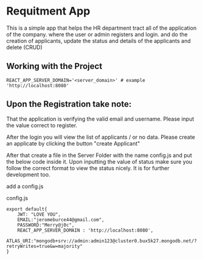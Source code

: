 # Requitment App
This is a simple app that helps the HR department tract all of the application of the company.
where the user or admin registers and login. and do the creation of applicants, update the status and details of the applicants and delete (CRUD)


## Working with the Project
```
REACT_APP_SERVER_DOMAIN='<server_domain>' # example 'http://localhost:8080'
```
## Upon the Registration take note: 
That the application is verifying the valid email and username. Please input the value correct to register.

After the login you will view the list of applicants / or no data. Please create an applicate by clicking the button "create Applicant"


After that create a file in the Server Folder with the name config.js and put the below code inside it.
Upon inputting the value of status make sure you follow the correct format to view the status nicely. It is for further development too.

add a config.js

config.js
```
export default{
    JWT: "LOVE YOU",
    EMAIL:"jeromeburce44@gmail.com",
    PASSWORD:"Merry@j0c",
    REACT_APP_SERVER_DOMAIN : 'http://localhost:8080',
    ATLAS_URI:"mongodb+srv://admin:admin123@cluster0.bux5k27.mongodb.net/?retryWrites=true&w=majority"
}
```



